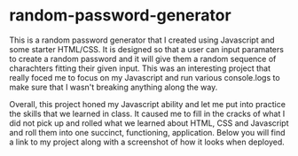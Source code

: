 # random-password-generator

This is a random password generator that I created using Javascript and some starter HTML/CSS.  It is designed so that a user can input paramaters to create a random password and it will give them a random sequence of charachters fitting their given input.  This was an interesting project that really foced me to focus on my Javascript and run various console.logs to make sure that I wasn't breaking anything along the way.  

Overall, this project honed my Javascript ability and let me put into practice the skills that we learned in class.  It caused me to fill in the cracks of what I did not pick up and rolled what we learned about HTML, CSS and Javascript and roll them into one succinct, functioning, application.  Below you will find a link to my project along with a screenshot of how it looks when deployed.  